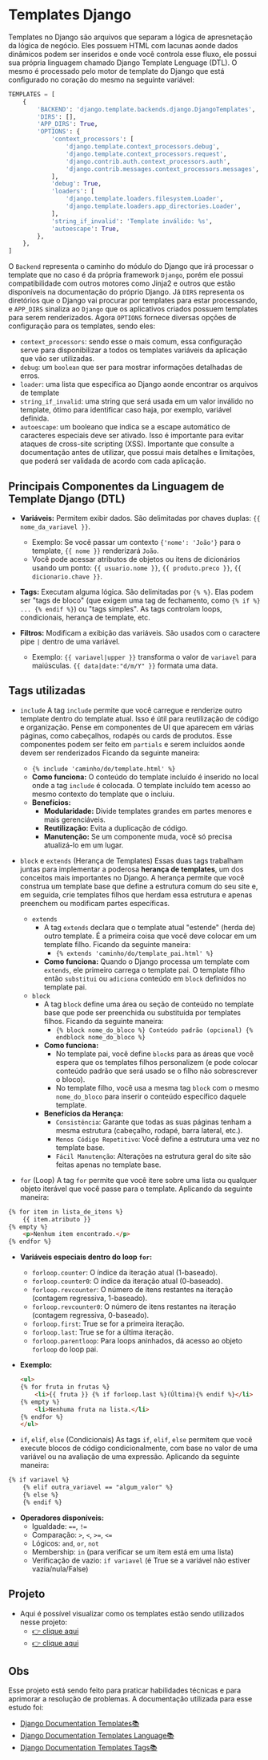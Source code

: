 # Templates Django
Templates no Django são arquivos que separam a lógica de apresnetação da lógica de negócio. Eles possuem HTML com lacunas aonde dados dinâmicos podem ser inseridos e onde você controla esse fluxo, ele possui sua própria linguagem chamado Django Template Lenguage (DTL). O mesmo é processado pelo motor de template do Django que está configurado no coração do mesmo na seguinte variável:
```python
TEMPLATES = [
    {
        'BACKEND': 'django.template.backends.django.DjangoTemplates',
        'DIRS': [],
        'APP_DIRS': True,
        'OPTIONS': {
            'context_processors': [
                'django.template.context_processors.debug',
                'django.template.context_processors.request',
                'django.contrib.auth.context_processors.auth',
                'django.contrib.messages.context_processors.messages',
            ],
            'debug': True,
            'loaders': [
                'django.template.loaders.filesystem.Loader',
                'django.template.loaders.app_directories.Loader',
            ],
            'string_if_invalid': 'Template inválido: %s',
            'autoescape': True,
        },
    },
]
```
O `Backend` representa o caminho do módulo do Django que irá processar o template que no caso é da própria framework `Django`, porém ele possui compatibilidade com outros motores como Jinja2 e outros que estão disponíveis na documentação do próprio Django.
Já `DIRS` representa os diretórios que o Django vai procurar por templates para estar processando, e `APP_DIRS` sinaliza ao `Django` que os aplicativos criados possuem templates para serem renderizados.
Agora `OPTIONS` fornece diversas opções de configuração para os templates, sendo eles:
- `context_processors`: sendo esse o mais comum, essa configuração serve para disponibilizar a todos os templates variáveis da aplicação que vão ser utilizadas.
- `debug`: um `boolean` que ser para mostrar informações detalhadas de erros.
- `loader`: uma lista que especifica ao Django aonde encontrar os arquivos de template
- `string_if_invalid`: uma string que será usada em um valor inválido no template, ótimo para identificar caso haja, por exemplo, variável definida.
- `autoescape`: um booleano que indica se a escape automático de caracteres especiais deve ser ativado. Isso é importante para evitar ataques de cross-site scripting (XSS).
Importante que consulte a documentação antes de utilizar, que possui mais detalhes e limitações, que poderá ser validada de acordo com cada aplicação.

## Principais Componentes da Linguagem de Template Django (DTL)
- **Variáveis:** Permitem exibir dados. São delimitadas por chaves duplas: `{{ nome_da_variavel }}`.
    - Exemplo: Se você passar um contexto `{'nome': 'João'}` para o template, `{{ nome }}` renderizará `João`.
    - Você pode acessar atributos de objetos ou itens de dicionários usando um ponto: `{{ usuario.nome }}`, `{{ produto.preco }}`, `{{ dicionario.chave }}`.

- **Tags:** Executam alguma lógica. São delimitadas por `{% %}`. Elas podem ser "tags de bloco" (que exigem uma tag de fechamento, como `{% if %} ... {% endif %}`) ou "tags simples". As tags controlam loops, condicionais, herança de template, etc.

- **Filtros:** Modificam a exibição das variáveis. São usados com o caractere pipe `|` dentro de uma variável.
    - Exemplo: `{{ variavel|upper }}` transforma o valor de `variavel` para maiúsculas. `{{ data|date:"d/m/Y" }}` formata uma data.

## Tags utilizadas
- `include`
A tag `include` permite que você carregue e renderize outro template dentro do template atual. Isso é útil para reutilização de código e organização. Pense em componentes de UI que aparecem em várias páginas, como cabeçalhos, rodapés ou cards de produtos. Esse componentes podem ser feito em `partials` e serem incluídos aonde devem ser renderizados Ficando da seguinte maneira:
  - `{% include 'caminho/do/template.html' %}`
  - **Como funciona:** O conteúdo do template incluído é inserido no local onde a tag `include` é colocada. O template incluído tem acesso ao mesmo contexto do template que o incluiu.
  - **Benefícios:**
      - **Modularidade:** Divide templates grandes em partes menores e mais gerenciáveis.
      - **Reutilização:** Evita a duplicação de código.
      - **Manutenção:** Se um componente muda, você só precisa atualizá-lo em um lugar.

- `block` e `extends` (Herança de Templates)
Essas duas tags trabalham juntas para implementar a poderosa **herança de templates**, um dos conceitos mais importantes no Django. A herança permite que você construa um template base que define a estrutura comum do seu site e, em seguida, crie templates filhos que herdam essa estrutura e apenas preenchem ou modificam partes específicas.
    - `extends`
        - A tag `extends` declara que o template atual "estende" (herda de) outro template. É a primeira coisa que você deve colocar em um template filho. Ficando da seguinte maneira:
            - `{% extends 'caminho/do/template_pai.html' %}`
        - **Como funciona:** Quando o Django processa um template com `extends`, ele primeiro carrega o template pai. O template filho então `substitui` ou `adiciona` conteúdo em `block` definidos no template pai.
    - `block`
        - A tag `block` define uma área ou seção de conteúdo no template base que pode ser preenchida ou substituída por templates filhos. Ficando da seguinte maneira:
            -  `{% block nome_do_bloco %} Conteúdo padrão (opcional) {% endblock nome_do_bloco %}`
        - **Como funciona:**
            - No template pai, você define `block`s para as áreas que você espera que os templates filhos personalizem (e pode colocar conteúdo padrão que será usado se o filho não sobrescrever o bloco).
            - No template filho, você usa a mesma tag `block` com o mesmo `nome_do_bloco` para inserir o conteúdo específico daquele template.
        - **Benefícios da Herança:**
            - `Consistência`: Garante que todas as suas páginas tenham a mesma estrutura (cabeçalho, rodapé, barra lateral, etc.).
            - `Menos Código Repetitivo`: Você define a estrutura uma vez no template base.
            - `Fácil Manutenção`: Alterações na estrutura geral do site são feitas apenas no template base.


- `for` (Loop)
A tag `for` permite que você itere sobre uma lista ou qualquer objeto iterável que você passe para o template. Aplicando da seguinte maneira:
```html
{% for item in lista_de_itens %}
    {{ item.atributo }}
{% empty %}
    <p>Nenhum item encontrado.</p>
{% endfor %}
```
  - **Variáveis especiais dentro do loop `for`:**
    - `forloop.counter`: O índice da iteração atual (1-baseado).
    - `forloop.counter0`: O índice da iteração atual (0-baseado).
    - `forloop.revcounter`: O número de itens restantes na iteração (contagem regressiva, 1-baseado).
    - `forloop.revcounter0`: O número de itens restantes na iteração (contagem regressiva, 0-baseado).
    - `forloop.first`: True se for a primeira iteração.
    - `forloop.last`: True se for a última iteração.
    - `forloop.parentloop`: Para loops aninhados, dá acesso ao objeto `forloop` do loop pai.
  - **Exemplo:**

    ```html
    <ul>
    {% for fruta in frutas %}
        <li>{{ fruta }} {% if forloop.last %}(Última){% endif %}</li>
    {% empty %}
        <li>Nenhuma fruta na lista.</li>
    {% endfor %}
    </ul>
    ```


- `if`, `elif`, `else` (Condicionais)
As tags `if`, `elif`, `else` permitem que você execute blocos de código condicionalmente, com base no valor de uma variável ou na avaliação de uma expressão. Aplicando da seguinte maneira:
```html
{% if variavel %}
    {% elif outra_variavel == "algum_valor" %}
    {% else %}
    {% endif %}
```
  - **Operadores disponíveis:**
    - Igualdade: `==`, `!=`
    - Comparação: `>`, `<`, `>=`, `<=`
    - Lógicos: `and`, `or`, `not`
    - Membership: `in` (para verificar se um item está em uma lista)
    - Verificação de vazio: `if variavel` (é True se a variável não estiver vazia/nula/False)

## Projeto
- Aqui é possível visualizar como os templates estão sendo utilizados nesse projeto: 
    - [👉 clique aqui](https://github.com/ThomasNicholas21/ProjetoReceitas/tree/main/base_templates)
    - [👉 clique aqui](https://github.com/ThomasNicholas21/ProjetoReceitas/tree/main/recipes/templates/recipes)

## Obs
Esse projeto está sendo feito para praticar habilidades técnicas e para aprimorar a resolução de problemas. A documentação utilizada para esse estudo foi:
- [Django Documentation Templates📚](https://docs.djangoproject.com/pt-br/3.2/topics/templates/)
- [Django Documentation Templates Language📚](https://docs.djangoproject.com/pt-br/3.2/ref/templates/language/)
- [Django Documentation Templates Tags📚](https://docs.djangoproject.com/pt-br/3.2/ref/templates/builtins/#ref-templates-builtins-tags)

